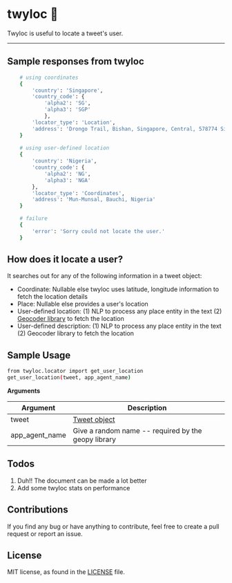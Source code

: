 # twyloc 📍
Twyloc is useful to locate a tweet's user.


--------------------------------------------------------------------------------

## Sample responses from twyloc
```bash
    # using coordinates
    {   
        'country': 'Singapore',
        'country_code': {
            'alpha2': 'SG',
            'alpha3': 'SGP'
            }, 
        'locator_type': 'Location',
        'address': 'Drongo Trail, Bishan, Singapore, Central, 578774 Singapore'
    }
    
    # using user-defined location 
    {
        'country': 'Nigeria', 
        'country_code': {
            'alpha2': 'NG',
            'alpha3': 'NGA'
        },
        'locator_type': 'Coordinates',
        'address': 'Mun-Munsal, Bauchi, Nigeria'
    }

    # failure 
    {
        'error': 'Sorry could not locate the user.'
    }

```

## How does it locate a user? 

It searches out for any of the following information in a tweet object:
<!-- toc -->
- Coordinate:  Nullable else twyloc uses latitude, longitude information to fetch the location details
- Place: Nullable else provides a user's location
- User-defined location: (1) NLP to process any place entity in the text (2) [Geocoder library](https://geocoder.readthedocs.io/) to fetch the location 
- User-defined description: (1) NLP to process any place entity in the text (2) Geocoder library to fetch the location 
<!-- tocstop -->

## Sample Usage
```bash
from twyloc.locator import get_user_location
get_user_location(tweet, app_agent_name)
```

**Arguments**

| Argument | Description 
| ---- | --- | 
| tweet | [Tweet object](https://developer.twitter.com/en/docs/twitter-api/v1/data-dictionary/object-model/tweet) |
| app_agent_name | Give a random name -- required by the geopy library |


## Todos
1. Duh!! The document can be made a lot better 
2. Add some twyloc stats on performance

## Contributions
If you find any bug or have anything to contribute, feel free to create a pull request or report an issue.  

## License
MIT license, as found in the [LICENSE](LICENSE) file.
